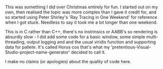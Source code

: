 This was something I did over Christmas entirely for fun. I started out on my own, then realised the topic was more complex than I gave it credit for, and so started using Peter Shirley's 'Ray Tracing in One Weekend' for reference when I got stuck. Needless to say it took me a lot longer than one weekend.

This is in C rather than C++, there's no instrinsics or AABB's so rendering is absurdly slow - I did add some code for a basic window, some simple multi-threading, output logging and and the usual viridis function and supporting data for pallete. It's called Horus cos that's what my 'pretentious-Visual-Studio-project-name-generator' decided to call it.

I make no claims (or apologies) about the quality of code here.
